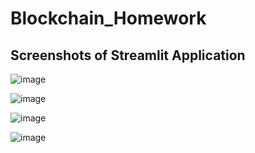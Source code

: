 # Blockchain_Homework

## Screenshots of Streamlit Application 

![image](https://user-images.githubusercontent.com/100542673/187548454-e564e815-ddac-4161-b703-5b7d06d9b74f.png)


![image](https://user-images.githubusercontent.com/100542673/187547909-69313ab9-4da5-41dd-9be1-5a91df03bee0.png)


![image](https://user-images.githubusercontent.com/100542673/187548111-cd704424-c49e-46fa-bee2-2e16a9e73874.png)


![image](https://user-images.githubusercontent.com/100542673/187548280-4fcb8ea9-ec45-4efc-8aad-1f13c1f58827.png)


